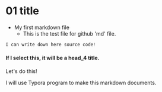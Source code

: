 # 01 title

* My first markdown file
  * This is the test file for github 'md' file.

```c
I can write down here source code!
```

#### If I select this, it will be a head_4 title.

Let's do this!

I will use Typora program to make this markdown documents.

